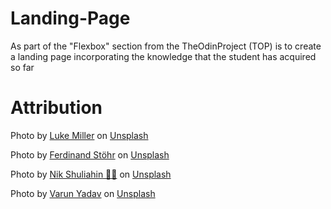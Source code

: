 # Landing-Page
As part of the "Flexbox" section from the TheOdinProject (TOP) is to create a landing page incorporating the knowledge that the student has acquired so far

# Attribution

Photo by <a href="https://unsplash.com/@bylukemiller?utm_content=creditCopyText&utm_medium=referral&utm_source=unsplash">Luke Miller</a> on <a href="https://unsplash.com/photos/the-top-of-a-tall-building-with-a-sky-background-ZPfwkBp89TU?utm_content=creditCopyText&utm_medium=referral&utm_source=unsplash">Unsplash</a>

Photo by <a href="https://unsplash.com/@fellowferdi?utm_content=creditCopyText&utm_medium=referral&utm_source=unsplash">Ferdinand Stöhr</a> on <a href="https://unsplash.com/photos/statue-of-liberty-new-york-under-white-and-blue-cloudy-skies-PeFk7fzxTdk?utm_content=creditCopyText&utm_medium=referral&utm_source=unsplash">Unsplash</a>

Photo by <a href="https://unsplash.com/@tjump?utm_content=creditCopyText&utm_medium=referral&utm_source=unsplash">Nik Shuliahin 💛💙</a> on <a href="https://unsplash.com/photos/low-angle-photo-of-flag-of-usa-L4JWn8HHJ30?utm_content=creditCopyText&utm_medium=referral&utm_source=unsplash">Unsplash</a>

Photo by <a href="https://unsplash.com/@vay2250?utm_content=creditCopyText&utm_medium=referral&utm_source=unsplash">Varun Yadav</a> on <a href="https://unsplash.com/photos/golden-gate-bridge-san-francisco-california-QhYTCG3CTeI?utm_content=creditCopyText&utm_medium=referral&utm_source=unsplash">Unsplash</a>